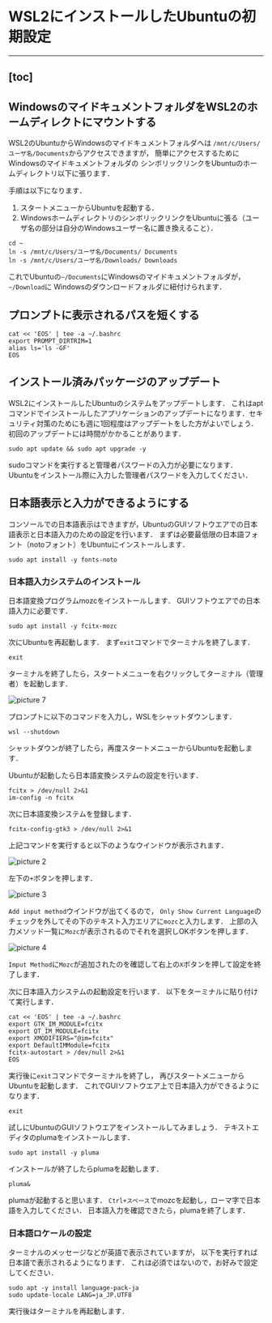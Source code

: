 # WSL2にインストールしたUbuntuの初期設定

---
[toc]
---

## WindowsのマイドキュメントフォルダをWSL2のホームディレクトにマウントする

WSL2のUbuntuからWindowsのマイドキュメントフォルダへは
`/mnt/c/Users/ユーザ名/Documents`からアクセスできますが，
簡単にアクセスするためにWindowsのマイドキュメントフォルダの
シンボリックリンクをUbuntuのホームディレクトリ以下に張ります．

手順は以下になります．

1. スタートメニューからUbuntuを起動する．
1. WindowsホームディレクトリのシンボリックリンクをUbuntuに張る（ユーザ名の部分は自分のWindowsユーザー名に置き換えること）．
   
```
cd ~
ln -s /mnt/c/Users/ユーザ名/Documents/ Documents
ln -s /mnt/c/Users/ユーザ名/Downloads/ Downloads
```

これでUbuntuの`~/Documents`にWindowsのマイドキュメントフォルダが，`~/Download`に
Windowsのダウンロードフォルダに紐付けられます．

## プロンプトに表示されるパスを短くする

```
cat << 'EOS' | tee -a ~/.bashrc
export PROMPT_DIRTRIM=1
alias ls='ls -GF'
EOS
```

## インストール済みパッケージのアップデート

WSL2にインストールしたUbuntuのシステムをアップデートします．
これはaptコマンドでインストールしたアプリケーションのアップデートになります．セキュリティ対策のためにも週に1回程度はアップデートをした方がよいでしょう．初回のアップデートには時間がかかることがあります．

```
sudo apt update && sudo apt upgrade -y
```

sudoコマンドを実行すると管理者パスワードの入力が必要になります．
Ubuntuをインストール際に入力した管理者パスワードを入力してください．

## 日本語表示と入力ができるようにする

コンソールでの日本語表示はできますが，UbuntuのGUIソフトウエアでの日本語表示と日本語入力のための設定を行います．
まずは必要最低限の日本語フォント（notoフォント）をUbuntuにインストールします．

```
sudo apt install -y fonts-noto
```

### 日本語入力システムのインストール

日本語変換プログラムmozcをインストールします．
GUIソフトウエアでの日本語入力に必要です．

```
sudo apt install -y fcitx-mozc
```

次にUbuntuを再起動します．
まず`exit`コマンドでターミナルを終了します．

```
exit
```

ターミナルを終了したら，スタートメニューを右クリックしてターミナル（管理者）を起動します．

![picture 7](images/windows11_wsl2_install/20230319_085530.png)  

プロンプトに以下のコマンドを入力し，WSLをシャットダウンします．

```
wsl --shutdown
```

シャットダウンが終了したら，再度スタートメニューからUbuntuを起動します．

Ubuntuが起動したら日本語変換システムの設定を行います．

```
fcitx > /dev/null 2>&1
im-config -n fcitx
```

次に日本語変換システムを登録します．

```
fcitx-config-gtk3 > /dev/null 2>&1
```

上記コマンドを実行すると以下のようなウインドウが表示されます．

![picture 2](images/after_wsl2_installation/20230323_180249.png)  

左下の`+`ボタンを押します．

![picture 3](images/after_wsl2_installation/20230323_180446.png)  

`Add input method`ウインドウが出てくるので，
`Only Show Current Language`のチェックを外してその下のテキスト入力エリアに`mozc`と入力します．
上部の入力メソッド一覧に`Mozc`が表示されるのでそれを選択しOKボタンを押します．

![picture 4](images/after_wsl2_installation/20230323_180826.png)  

`Imput Method`に`Mozc`が追加されたのを確認して右上の`X`ボタンを押して設定を終了します．

次に日本語入力システムの起動設定を行います．
以下をターミナルに貼り付けて実行します．

```
cat << 'EOS' | tee -a ~/.bashrc
export GTK_IM_MODULE=fcitx
export QT_IM_MODULE=fcitx
export XMODIFIERS="@im=fcitx"
export DefaultIMModule=fcitx
fcitx-autostart > /dev/null 2>&1
EOS
```

実行後に`exit`コマンドでターミナルを終了し，
再びスタートメニューからUbuntuを起動します．
これでGUIソフトウエア上で日本語入力ができるようになります．

```
exit
```

試しにUbuntuのGUIソフトウエアをインストールしてみましょう．
テキストエディタのplumaをインストールします．

```
sudo apt install -y pluma
```

インストールが終了したらplumaを起動します．

```
pluma&
```

plumaが起動すると思います．
`Ctrl+スペース`でmozcを起動し，ローマ字で日本語を入力してください．
日本語入力を確認できたら，plumaを終了します．

### 日本語ロケールの設定

ターミナルのメッセージなどが英語で表示されていますが，
以下を実行すれば日本語で表示されるようになります．
これは必須ではないので，お好みで設定してください．

```
sudo apt -y install language-pack-ja
sudo update-locale LANG=ja_JP.UTF8
```

実行後はターミナルを再起動します．

